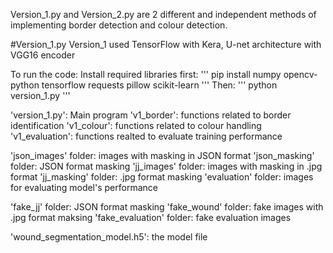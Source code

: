 Version_1.py and Version_2.py are 2 different and independent methods of implementing border detection and colour detection.

#Version_1.py
Version_1 used TensorFlow with Kera, U-net architecture with VGG16 encoder

To run the code:
Install required libraries first:
'''
pip install numpy opencv-python tensorflow requests pillow scikit-learn
'''
Then:
'''
python version_1.py
'''

'version_1.py': Main program
'v1_border': functions related to border identification
'v1_colour': functions related to colour handling
'v1_evaluation': functions realted to evaluate training performance

'json_images' folder: images with masking in JSON format
'json_masking' folder: JSON format masking
'jj_images' folder: images with masking in .jpg format
'jj_masking' folder: .jpg format masking
'evaluation' folder: images for evaluating model's performance

'fake_jj' folder: JSON format masking 
'fake_wound' folder: fake images with .jpg format maksing
'fake_evaluation' folder: fake evaluation images

'wound_segmentation_model.h5': the model file
